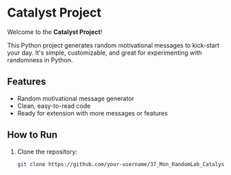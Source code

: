 # Catalyst Project

Welcome to the **Catalyst Project**!

This Python project generates random motivational messages to kick-start your day. It's simple, customizable, and great for experimenting with randomness in Python.

## Features
- Random motivational message generator
- Clean, easy-to-read code
- Ready for extension with more messages or features

## How to Run

1. Clone the repository:
   ```bash
   git clone https://github.com/your-username/37_Mon_RandomLab_Catalyst.git
